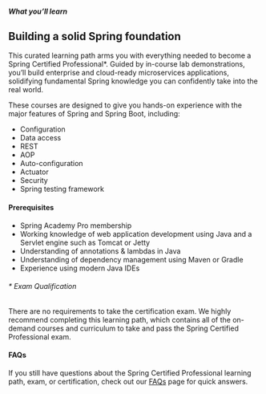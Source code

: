##### What you’ll learn

## Building a solid Spring foundation

This curated learning path arms you with everything needed to become a Spring Certified Professional\*. Guided by in-course lab demonstrations, you’ll build enterprise and cloud-ready microservices applications, solidifying fundamental Spring knowledge you can confidently take into the real world.

These courses are designed to give you hands-on experience with the major features of Spring and Spring Boot, including:

<div class="checks">
<ul>
<li>Configuration</li>
<li>Data access</li>
<li>REST</li>
<li>AOP</li>
<li>Auto-configuration</li>
<li>Actuator</li>
<li>Security</li>
<li>Spring testing framework</li>
</ul>
</div>

#### Prerequisites

- Spring Academy Pro membership
- Working knowledge of web application development using Java and a Servlet engine such as Tomcat or Jetty
- Understanding of annotations & lambdas in Java
- Understanding of dependency management using Maven or Gradle
- Experience using modern Java IDEs

<div class="space-y-4 text-13">

<h6>* Exam Qualification</h6>

There are no requirements to take the certification exam. We highly recommend completing this learning path, which contains all of the on-demand courses and curriculum to take and pass the Spring Certified Professional exam.

</div>

#### FAQs

If you still have questions about the Spring Certified Professional learning path, exam, or certification, check out our [FAQs](https://spring.academy/faq#certification) page for quick answers.
